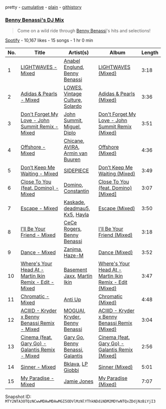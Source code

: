 pretty - [cumulative](/playlists/cumulative/37i9dQZF1DX81zN3B2MJGq.md) - [plain](/playlists/plain/37i9dQZF1DX81zN3B2MJGq) - [githistory](https://github.githistory.xyz/mackorone/spotify-playlist-archive/blob/main/playlists/plain/37i9dQZF1DX81zN3B2MJGq)

### [Benny Benassi's DJ Mix](https://open.spotify.com/playlist/37i9dQZF1DX81zN3B2MJGq)

> Come on a wild ride through <a href="spotify:artist:4Ws2otunReOa6BbwxxpCt6">Benny Benassi</a>'s hits and selections!

[Spotify](https://open.spotify.com/user/spotify) - 10,167 likes - 15 songs - 1 hr 0 min

| No. | Title | Artist(s) | Album | Length |
|---|---|---|---|---|
| 1 | [LIGHTWAVES \- Mixed](https://open.spotify.com/track/2VGN4aUx6Wi0j7A65RTJqU) | [Anabel Englund](https://open.spotify.com/artist/3ky8xBRraNNzxzXEw6Ga0c), [Benny Benassi](https://open.spotify.com/artist/4Ws2otunReOa6BbwxxpCt6) | [LIGHTWAVES \(Mixed\)](https://open.spotify.com/album/49et9DhdD1SXaPePXQOJ4j) | 3:18 |
| 2 | [Adidas & Pearls \- Mixed](https://open.spotify.com/track/0i78SIO7eyvIGrbN3CCCei) | [LOWES](https://open.spotify.com/artist/1mbybf2CrAiwWiznqA8R3g), [Vintage Culture](https://open.spotify.com/artist/28uJnu5EsrGml2tBd7y8ts), [Solardo](https://open.spotify.com/artist/0oO1IaDOBSeI96HbnCa5pZ) | [Adidas & Pearls \(Mixed\)](https://open.spotify.com/album/1cyjZLFBreUpHGQeJCPVP5) | 3:36 |
| 3 | [Don't Forget My Love \- John Summit Remix \- Mixed](https://open.spotify.com/track/6O9NqVCKfgpwFFtYV9CcMN) | [John Summit](https://open.spotify.com/artist/7kNqXtgeIwFtelmRjWv205), [Miguel](https://open.spotify.com/artist/360IAlyVv4PCEVjgyMZrxK), [Diplo](https://open.spotify.com/artist/5fMUXHkw8R8eOP2RNVYEZX) | [Don't Forget My Love \- John Summit Remix \(Mixed\)](https://open.spotify.com/album/4NJbPzGiBCPJC0rgAc6FuE) | 3:51 |
| 4 | [Offshore \- Mixed](https://open.spotify.com/track/1NRojfOQZj4qSj7JY2JsAv) | [Chicane](https://open.spotify.com/artist/5GxyeQagayzZOg4UwffQlD), [AVIRA](https://open.spotify.com/artist/7rznn3BVOuA5jyPB275jmS), [Armin van Buuren](https://open.spotify.com/artist/0SfsnGyD8FpIN4U4WCkBZ5) | [Offshore \(Mixed\)](https://open.spotify.com/album/6UnZbqSH5fGNWxmz2SvBPv) | 4:36 |
| 5 | [Don’t Keep Me Waiting \- Mixed](https://open.spotify.com/track/0nCUZenxG8YFep6v64V9lJ) | [SIDEPIECE](https://open.spotify.com/artist/5czbzNZZfWpyFgZyfT3Mkk) | [Don’t Keep Me Waiting \(Mixed\)](https://open.spotify.com/album/6bHk1lT7GPemfikep4ATaz) | 3:49 |
| 6 | [Close To You \(feat\. Domino\) \- Mixed](https://open.spotify.com/track/43LFhLyccR8yvMZWYmTlxn) | [Domino](https://open.spotify.com/artist/2zqeXK0XOiBRC2e6doSIrN), [Constantin](https://open.spotify.com/artist/1bW3e15ewZUHeQkIpgXoxg) | [Close To You \(feat\. Domino\) \[Mixed\]](https://open.spotify.com/album/6aupQgVkaYI4qULb5bnlKI) | 3:07 |
| 7 | [Escape \- Mixed](https://open.spotify.com/track/4RPOlgEveNyRRHiOeF5qbX) | [Kaskade](https://open.spotify.com/artist/6TQj5BFPooTa08A7pk8AQ1), [deadmau5](https://open.spotify.com/artist/2CIMQHirSU0MQqyYHq0eOx), [Kx5](https://open.spotify.com/artist/2avRYQUWQpIkzJOEkf0MdY), [Hayla](https://open.spotify.com/artist/4yX6mpMyBGf9UfvBB8JJrc) | [Escape \(Mixed\)](https://open.spotify.com/album/3eEiA493aA0FlFtm6Av9ZB) | 3:50 |
| 8 | [I'll Be Your Friend \- Mixed](https://open.spotify.com/track/4U8C7LynsOAhhRC2wgZnNb) | [CeCe Rogers](https://open.spotify.com/artist/2hNpOiBBvdArEJy7ACY4O1), [Benny Benassi](https://open.spotify.com/artist/4Ws2otunReOa6BbwxxpCt6) | [I'll Be Your Friend \(Mixed\)](https://open.spotify.com/album/5wNJu9UqKx1JLFXzKRsVVK) | 3:18 |
| 9 | [Dance \- Mixed](https://open.spotify.com/track/4Nbwrx3S1a1yWwiJ3KFlkD) | [Zanjma](https://open.spotify.com/artist/53gwozfdRGVTjJapLWJUQy), [Haze\-M](https://open.spotify.com/artist/2bExjraDTchNnGtxECSQSn) | [Dance \(Mixed\)](https://open.spotify.com/album/5GXuqTO1CA5pkCkskGgheD) | 3:52 |
| 10 | [Where's Your Head At \- Martin Ikin Remix \- Edit \- Mixed](https://open.spotify.com/track/0JXtaaR6DIysJRaZv9Eyq2) | [Basement Jaxx](https://open.spotify.com/artist/4YrKBkKSVeqDamzBPWVnSJ), [Martin Ikin](https://open.spotify.com/artist/7DhdJhd6DrxeJlUajwttd1) | [Where's Your Head At \- Martin Ikin Remix \- Edit \(Mixed\)](https://open.spotify.com/album/6WpK28cpskQHrMDY0sjAEp) | 3:47 |
| 11 | [Chromatic \- Mixed](https://open.spotify.com/track/6PSwrxDbi48IbDP2bK6IkR) | [Anti Up](https://open.spotify.com/artist/4UwR1ir6PovnQiwX5jRPvF) | [Chromatic \(Mixed\)](https://open.spotify.com/album/0OjH2qqbzCCok4zEb4omy1) | 4:48 |
| 12 | [ACIIID \- Kryder x Benny Benassi Remix \- Mixed](https://open.spotify.com/track/7yBwcocJl3EfJShFb3dUP4) | [MOGUAI](https://open.spotify.com/artist/4xgFgBZ7CRtgtHcziClOwQ), [Kryder](https://open.spotify.com/artist/1xfLBmx0n8DQri9HxJsq9O), [Benny Benassi](https://open.spotify.com/artist/4Ws2otunReOa6BbwxxpCt6) | [ACIIID \- Kryder x Benny Benassi Remix \(Mixed\)](https://open.spotify.com/album/2yqoRTSrYoaDHDKqyDWDZQ) | 3:04 |
| 13 | [Cinema \(feat\. Gary Go\) \- Galantis Remix \- Mixed](https://open.spotify.com/track/2ducWFVnvBoCkTniL4ZVOe) | [Gary Go](https://open.spotify.com/artist/6beTArFVpUujvkHi9FVPqs), [Benny Benassi](https://open.spotify.com/artist/4Ws2otunReOa6BbwxxpCt6), [Galantis](https://open.spotify.com/artist/4sTQVOfp9vEMCemLw50sbu) | [Cinema \(feat\. Gary Go\) \- Galantis Remix \[Mixed\]](https://open.spotify.com/album/70pKztpB9Ya1Pd78EyDpHy) | 2:56 |
| 14 | [Sinner \- Mixed](https://open.spotify.com/track/4BU3lzv2Pf64wSCKRPUXUK) | [Bklava](https://open.spotify.com/artist/71t5uC7AYxisT7Z55Y2Kqd), [LP Giobbi](https://open.spotify.com/artist/3oKnyRhYWzNsTiss5n4Z1J) | [Sinner \(Mixed\)](https://open.spotify.com/album/0yCSB8ISxFGDqT0aT4Xvp7) | 5:01 |
| 15 | [My Paradise \- Mixed](https://open.spotify.com/track/6BhmPMXeGxuHzC01cpuozC) | [Jamie Jones](https://open.spotify.com/artist/4admDxmnri5Zco0xYrJ0ji) | [My Paradise \(Mixed\)](https://open.spotify.com/album/42B9prasHTb18UosuK4J6x) | 7:07 |

Snapshot ID: `MTY2NTA3OTQzNCwwMDAwMDAwMGI5ODVlMzNlYThkNDdiNDM2MDYwNTQxZDdjNzBiYjI3`
